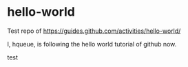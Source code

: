 # hello-world
Test repo of https://guides.github.com/activities/hello-world/

I, hqueue, is following the hello world tutorial of github now.

test
